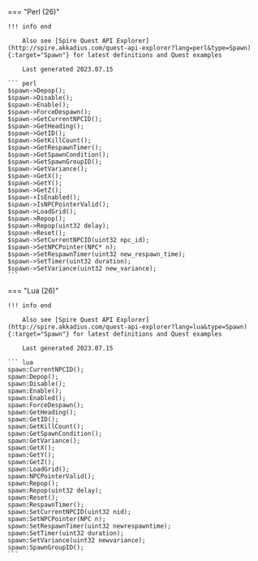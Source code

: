 === "Perl (26)"

    !!! info end

        Also see [Spire Quest API Explorer](http://spire.akkadius.com/quest-api-explorer?lang=perl&type=Spawn){:target="Spawn"} for latest definitions and Quest examples

        Last generated 2023.07.15

    ``` perl
    $spawn->Depop();
    $spawn->Disable();
    $spawn->Enable();
    $spawn->ForceDespawn();
    $spawn->GetCurrentNPCID();
    $spawn->GetHeading();
    $spawn->GetID();
    $spawn->GetKillCount();
    $spawn->GetRespawnTimer();
    $spawn->GetSpawnCondition();
    $spawn->GetSpawnGroupID();
    $spawn->GetVariance();
    $spawn->GetX();
    $spawn->GetY();
    $spawn->GetZ();
    $spawn->IsEnabled();
    $spawn->IsNPCPointerValid();
    $spawn->LoadGrid();
    $spawn->Repop();
    $spawn->Repop(uint32 delay);
    $spawn->Reset();
    $spawn->SetCurrentNPCID(uint32 npc_id);
    $spawn->SetNPCPointer(NPC* n);
    $spawn->SetRespawnTimer(uint32 new_respawn_time);
    $spawn->SetTimer(uint32 duration);
    $spawn->SetVariance(uint32 new_variance);
    ```
=== "Lua (26)"

    !!! info end

        Also see [Spire Quest API Explorer](http://spire.akkadius.com/quest-api-explorer?lang=lua&type=Spawn){:target="Spawn"} for latest definitions and Quest examples

        Last generated 2023.07.15

    ``` lua
    spawn:CurrentNPCID();
    spawn:Depop();
    spawn:Disable();
    spawn:Enable();
    spawn:Enabled();
    spawn:ForceDespawn();
    spawn:GetHeading();
    spawn:GetID();
    spawn:GetKillCount();
    spawn:GetSpawnCondition();
    spawn:GetVariance();
    spawn:GetX();
    spawn:GetY();
    spawn:GetZ();
    spawn:LoadGrid();
    spawn:NPCPointerValid();
    spawn:Repop();
    spawn:Repop(uint32 delay);
    spawn:Reset();
    spawn:RespawnTimer();
    spawn:SetCurrentNPCID(uint32 nid);
    spawn:SetNPCPointer(NPC n);
    spawn:SetRespawnTimer(uint32 newrespawntime);
    spawn:SetTimer(uint32 duration);
    spawn:SetVariance(uint32 newvariance);
    spawn:SpawnGroupID();
    ```
